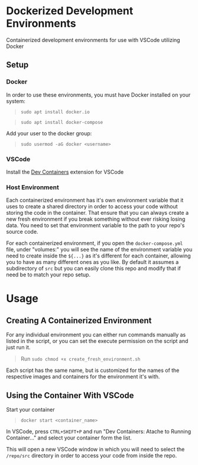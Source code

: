 # Dockerized Development Environments

Containerized development environments for use with VSCode utilizing Docker

## Setup

### Docker

In order to use these environments, you must have Docker installed on your system:
>`sudo apt install docker.io`

>`sudo apt install docker-compose`

Add your user to the docker group:
>`sudo usermod -aG docker <username>`

### VSCode

Install the [Dev Containers](ms-vscode-remote.remote-containers) extension for VSCode

### Host Environment

Each containerized environment has it's own environment variable that it uses to create a shared directory in order to access your code without storing the code in the container. That ensure that you can always create a new fresh environment if you break something without ever risking losing data. You need to set that environment variable to the path to your repo's source code.

For each containerized environment, if you open the `docker-compose.yml` file, under "volumes:" you will see the name of the environment variable you need to create inside the `${...}` as it's different for each container, allowing you to have as many different ones as you like. By default it assumes a subdirectory of `src` but you can easily clone this repo and modify that if need be to match your repo setup.

# Usage

## Creating A Containerized Environment

For any individual environment you can either run commands manually as listed in the script, or you can set the execute permission on the script and just run it.

>Run `sudo chmod +x create_fresh_environment.sh`

Each script has the same name, but is customized for the names of the respective images and containers for the environment it's with.

## Using the Container With VSCode

Start your container

>`docker start <container_name>`

In VSCode, press `CTRL+SHIFT+P` and run "Dev Containers: Atache to Running Container..." and select your container form the list.

This will open a new VSCode window in which you will need to select the `/repo/src` directory in order to access your code from inside the repo.
